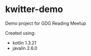 # kwitter-demo
Demo project for GDG Reading Meetup

Created using:

* kotlin 1.3.21
* javalin 2.6.0

